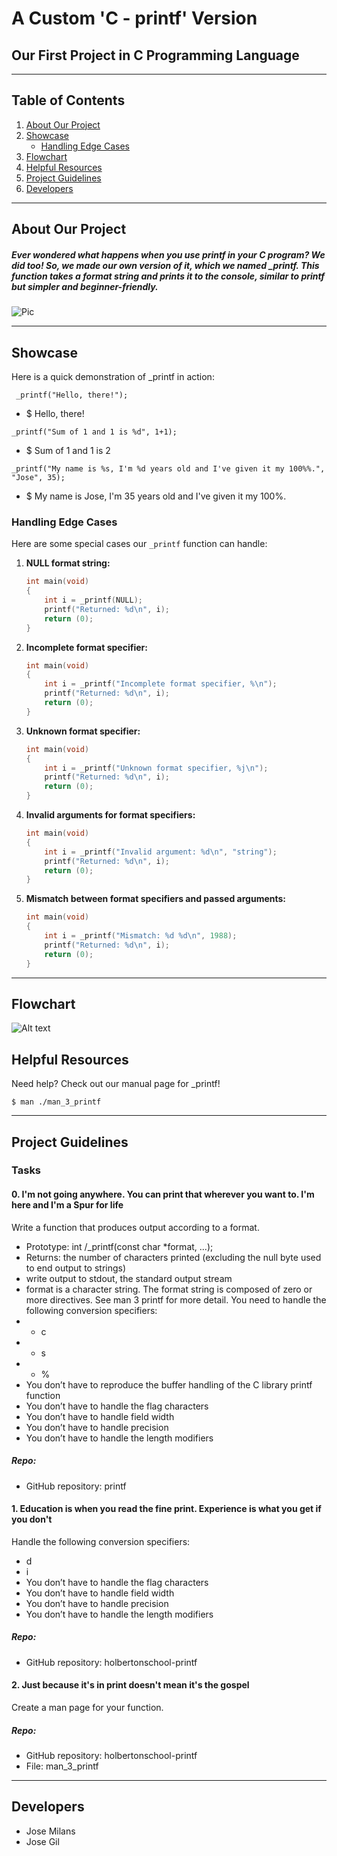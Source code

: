 # A Custom 'C - printf' Version
## Our First Project in C Programming Language
***
## Table of Contents
1. [About Our Project](#about-our-project)
2. [Showcase](#showcase)
	* [Handling Edge Cases](#handling-edge-cases)
3. [Flowchart](#flowchart)
4. [Helpful Resources](#helpful-resources)
5. [Project Guidelines](#project-guidelines)
6. [Developers](#developers)
***
## About Our Project
##### Ever wondered what happens when you use printf in your C program? We did too! So, we made our own version of it, which we named _printf. This function takes a format string and prints it to the console, similar to printf but simpler and beginner-friendly.
![Pic](https://encrypted-tbn0.gstatic.com/images?q=tbn:ANd9GcTxtBoAQG-ycgK4yi6LJ9DH-VkRj6lsFT8rGA&usqp=CAUi)
***
## Showcase
Here is a quick demonstration of _printf in action:

```
 _printf("Hello, there!");
```

* $ Hello, there!

```
_printf("Sum of 1 and 1 is %d", 1+1);
```

* $ Sum of 1 and 1 is 2

```
_printf("My name is %s, I'm %d years old and I've given it my 100%%.", "Jose", 35);
```

* $ My name is Jose, I'm 35 years old and I've given it my 100%.

### Handling Edge Cases
Here are some special cases our `_printf` function can handle:

1. **NULL format string:**  
    ```c
    int main(void)
    {
        int i = _printf(NULL);
        printf("Returned: %d\n", i);
        return (0);
    }
    ```
2. **Incomplete format specifier:**  
    ```c
    int main(void)
    {
        int i = _printf("Incomplete format specifier, %\n");
        printf("Returned: %d\n", i);
        return (0);
    }
    ```

3. **Unknown format specifier:**  
    ```c
    int main(void)
    {
        int i = _printf("Unknown format specifier, %j\n");
        printf("Returned: %d\n", i);
        return (0);
    }
    ```

4. **Invalid arguments for format specifiers:**  
    ```c
    int main(void)
    {
        int i = _printf("Invalid argument: %d\n", "string");
        printf("Returned: %d\n", i);
        return (0);
    }
    ```

5. **Mismatch between format specifiers and passed arguments:**  
    ```c
    int main(void)
    {
        int i = _printf("Mismatch: %d %d\n", 1988);
        printf("Returned: %d\n", i);
        return (0);
    }
    ```
***
## Flowchart
![Alt text](https://github.com/JoseMilans/holbertonschool-printf/blob/main/diagdrawio.png)
## Helpful Resources
Need help? Check out our manual page for _printf!
```
$ man ./man_3_printf
```
***
## Project Guidelines

### Tasks

#### 0. I'm not going anywhere. You can print that wherever you want to. I'm here and I'm a Spur for life
Write a function that produces output according to a format.
* Prototype: int /_printf(const char *format, ...);
* Returns: the number of characters printed (excluding the null byte used to end output to strings)
* write output to stdout, the standard output stream
* format is a character string. The format string is composed of zero or more directives. See man 3 printf for more detail. You need to handle the following conversion specifiers:
* * c
* * s
* * %
* You don’t have to reproduce the buffer handling of the C library printf function
* You don’t have to handle the flag characters
* You don’t have to handle field width
* You don’t have to handle precision
* You don’t have to handle the length modifiers
##### Repo: 
* GitHub repository: printf

#### 1. Education is when you read the fine print. Experience is what you get if you don't
Handle the following conversion specifiers:
* d
* i
* You don’t have to handle the flag characters
* You don’t have to handle field width
* You don’t have to handle precision
* You don’t have to handle the length modifiers
##### Repo: 
* GitHub repository: holbertonschool-printf

#### 2. Just because it's in print doesn't mean it's the gospel
Create a man page for your function.
##### Repo: 
* GitHub repository: holbertonschool-printf
* File: man_3_printf
***
## Developers
* Jose Milans
* Jose Gil
